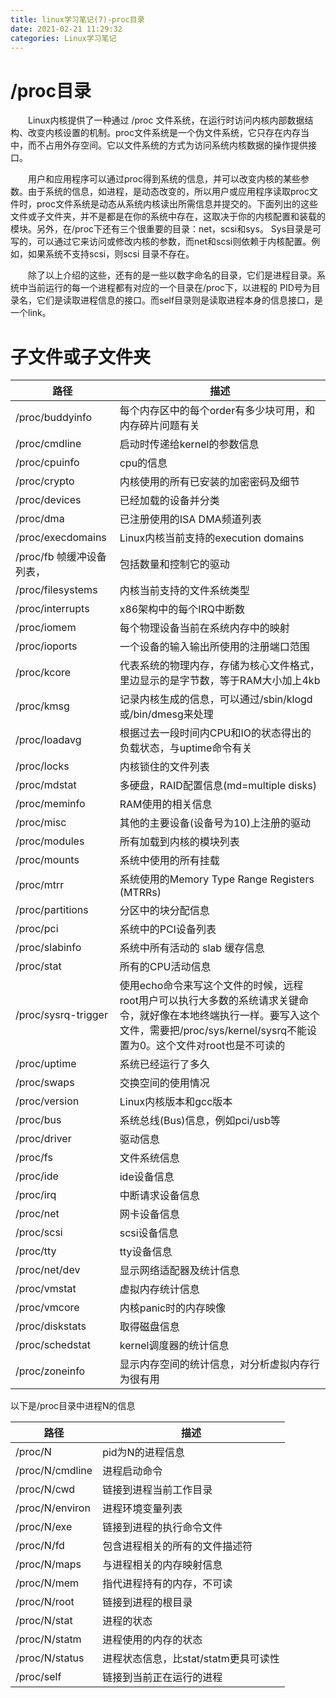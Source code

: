 ```yaml
---
title: linux学习笔记(7)-proc目录
date: 2021-02-21 11:29:32
categories: Linux学习笔记
---
```

/proc目录
=====
&emsp;&emsp;Linux内核提供了一种通过 /proc 文件系统，在运行时访问内核内部数据结构、改变内核设置的机制。proc文件系统是一个伪文件系统，它只存在内存当中，而不占用外存空间。它以文件系统的方式为访问系统内核数据的操作提供接口。<!-- more -->
 
&emsp;&emsp;用户和应用程序可以通过proc得到系统的信息，并可以改变内核的某些参数。由于系统的信息，如进程，是动态改变的，所以用户或应用程序读取proc文件时，proc文件系统是动态从系统内核读出所需信息并提交的。下面列出的这些文件或子文件夹，并不是都是在你的系统中存在，这取决于你的内核配置和装载的模块。另外，在/proc下还有三个很重要的目录：net，scsi和sys。 Sys目录是可写的，可以通过它来访问或修改内核的参数，而net和scsi则依赖于内核配置。例如，如果系统不支持scsi，则scsi 目录不存在。
 
&emsp;&emsp;除了以上介绍的这些，还有的是一些以数字命名的目录，它们是进程目录。系统中当前运行的每一个进程都有对应的一个目录在/proc下，以进程的 PID号为目录名，它们是读取进程信息的接口。而self目录则是读取进程本身的信息接口，是一个link。
 
子文件或子文件夹
=====

路径  | 描述
------------- | ------------- 
/proc/buddyinfo  | 每个内存区中的每个order有多少块可用，和内存碎片问题有关
/proc/cmdline | 启动时传递给kernel的参数信息
/proc/cpuinfo  | cpu的信息
/proc/crypto  | 内核使用的所有已安装的加密密码及细节
/proc/devices | 已经加载的设备并分类
/proc/dma|  已注册使用的ISA DMA频道列表
/proc/execdomains|  Linux内核当前支持的execution domains
/proc/fb 帧缓冲设备列表，| 包括数量和控制它的驱动
/proc/filesystems|  内核当前支持的文件系统类型
/proc/interrupts|  x86架构中的每个IRQ中断数
/proc/iomem | 每个物理设备当前在系统内存中的映射
/proc/ioports| 一个设备的输入输出所使用的注册端口范围
/proc/kcore | 代表系统的物理内存，存储为核心文件格式，里边显示的是字节数，等于RAM大小加上4kb
/proc/kmsg | 记录内核生成的信息，可以通过/sbin/klogd或/bin/dmesg来处理
/proc/loadavg | 根据过去一段时间内CPU和IO的状态得出的负载状态，与uptime命令有关
/proc/locks|  内核锁住的文件列表
/proc/mdstat | 多硬盘，RAID配置信息(md=multiple disks)
/proc/meminfo | RAM使用的相关信息
/proc/misc|  其他的主要设备(设备号为10)上注册的驱动
/proc/modules | 所有加载到内核的模块列表
/proc/mounts | 系统中使用的所有挂载
/proc/mtrr | 系统使用的Memory Type Range Registers (MTRRs)
/proc/partitions | 分区中的块分配信息
/proc/pci | 系统中的PCI设备列表
/proc/slabinfo | 系统中所有活动的 slab 缓存信息
/proc/stat|  所有的CPU活动信息
/proc/sysrq-trigger | 使用echo命令来写这个文件的时候，远程root用户可以执行大多数的系统请求关键命令，就好像在本地终端执行一样。要写入这个文件，需要把/proc/sys/kernel/sysrq不能设置为0。这个文件对root也是不可读的
/proc/uptime | 系统已经运行了多久
/proc/swaps | 交换空间的使用情况
/proc/version|  Linux内核版本和gcc版本
/proc/bus | 系统总线(Bus)信息，例如pci/usb等
/proc/driver | 驱动信息
/proc/fs | 文件系统信息
/proc/ide | ide设备信息
/proc/irq | 中断请求设备信息
/proc/net | 网卡设备信息
/proc/scsi|  scsi设备信息
/proc/tty|  tty设备信息
/proc/net/dev|  显示网络适配器及统计信息
/proc/vmstat|  虚拟内存统计信息
/proc/vmcore | 内核panic时的内存映像
/proc/diskstats|  取得磁盘信息
/proc/schedstat | kernel调度器的统计信息
/proc/zoneinfo | 显示内存空间的统计信息，对分析虚拟内存行为很有用

 
以下是/proc目录中进程N的信息

 路径  | 描述
------------- | ------------- 
/proc/N  |pid为N的进程信息
/proc/N/cmdline | 进程启动命令
/proc/N/cwd | 链接到进程当前工作目录
/proc/N/environ  |进程环境变量列表
/proc/N/exe | 链接到进程的执行命令文件
/proc/N/fd  |包含进程相关的所有的文件描述符
/proc/N/maps | 与进程相关的内存映射信息
/proc/N/mem | 指代进程持有的内存，不可读
/proc/N/root | 链接到进程的根目录
/proc/N/stat | 进程的状态
/proc/N/statm  |进程使用的内存的状态
/proc/N/status | 进程状态信息，比stat/statm更具可读性
/proc/self | 链接到当前正在运行的进程